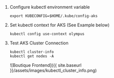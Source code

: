 1. Configure kubectl environment variable

    ```
    export KUBECONFIG=$HOME/.kube/config-aks
    ```

1. Set kubectl context for AKS (See Example below)

    ```
    kubectl config use-context olympus
    ```

1. Test AKS Cluster Connection

    ```
    kubectl cluster-info
    kubectl get nodes -A
    ```

    ![Boutique Frontend]({{ site.baseurl }}/assets/images/kubectl_cluster_info.png)    